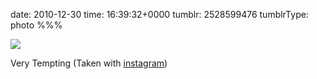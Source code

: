 date: 2010-12-30
time: 16:39:32+0000
tumblr: 2528599476
tumblrType: photo
%%%

![](tumblr_le929uePUx1qbnvjco1_640.jpg)

Very Tempting (Taken with <a href="http://instagr.am">instagram</a>)
